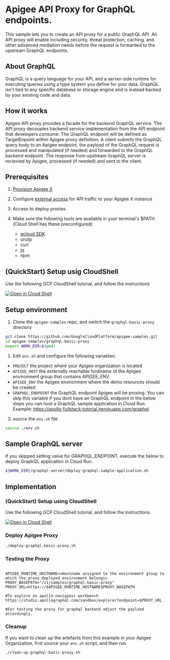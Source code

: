 # Apigee API Proxy for GraphQL endpoints.
This sample lets you to create an API proxy for a public GraphQL API. An API proxy will enable including security, threat protection, caching, and other advanced mediation needs before the request is forwarded to the upstream GraphQL endpoints.

## About GraphQL
GraphQL is a query language for your API, and a server-side runtime for executing queries using a type system you define for your data. GraphQL isn't tied to any specific database or storage engine and is instead backed by your existing code and data.

## How it works
Apigee API proxy provides a facade for the backend GraphQL service. The API proxy decouples  backend service implementation from the API endpoint that developers consume. The GraphQL endpoint will be defined as TargetEnpoint within Apigee proxy definition. A client submits the GraphQL query body to an Apigee endpoint, the payload of the GraphQL request is processed and manipulated (if needed) and forwarded to the GraphQL backend endpoint. The response from  upstream GraphQL server is recievied by Apigee, processed (if needed) and sent to the client.

## Prerequisites

1. [Provision Apigee X](https://cloud.google.com/apigee/docs/api-platform/get-started/provisioning-intro)

2. Configure [external access](https://cloud.google.com/apigee/docs/api-platform/get-started/configure-routing#external-access) for API traffic to your Apigee X instance

3. Access to deploy proxies

4. Make sure the following tools are available in your terminal's $PATH (Cloud Shell has these preconfigured)
    * [gcloud SDK](https://cloud.google.com/sdk/docs/install)
    * unzip
    * curl
    * jq
    * npm

## (QuickStart) Setup usig CloudShell

Use the following GCP CloudShell tutorial, and follow the instructions

[![Open in Cloud Shell](https://gstatic.com/cloudssh/images/open-btn.png)](https://ssh.cloud.google.com/cloudshell/open?cloudshell_git_repo=https://github.com/ganadurai/apigee-samples&cloudshell_git_branch=main&cloudshell_workspace=.&cloudshell_tutorial=graphql-basic-proxy/docs/cloudshell-tutorial.md)

## Setup environment

1. Clone the `apigee-samples` repo, and switch the `graphql-basic-proxy` directory

```bash
git clone https://github.com/GoogleCloudPlatform/apigee-samples.git
cd apigee-samples/graphql-basic-proxy
export WORK_DIR=$(pwd)
```

1. Edit `env.sh` and configure the following variables:

* `PROJECT` the project where your Apigee organization is located
* `APIGEE_HOST` the externally reachable hostname of the Apigee environment group that contains APIGEE_ENV
* `APIGEE_ENV` the Apigee environment where the demo resources should be created
* `GRAPHQL_ENDPOINT` the GraphQL endpoint Apigee will be proxing. You can skip this variable if you dont have an GraphQL endpoint in the below steps you can host a GraphQL sample application in Cloud Run. Example: https://apollo-fullstack-tutorial.herokuapp.com/graphql

3. source the `env.sh` file

```bash
source ./env.sh
```

## Sample GraphQL server
If you skipped setting value for GRAPHQL_ENDPOINT, execute the below to deploy GraphQL application in Cloud Run.

``` bash
${WORK_DIR}/graphql-server/deploy-graphql-sample-application.sh 
```

## Implementation 
    
### (QuickStart) Setup using CloudShell

Use the following GCP CloudShell tutorial, and follow the instructions.

[![Open in Cloud Shell](https://gstatic.com/cloudssh/images/open-btn.png)](https://ssh.cloud.google.com/cloudshell/open?cloudshell_git_repo=https://github.com/GoogleCloudPlatform/apigee-samples&cloudshell_git_branch=main&cloudshell_workspace=.&cloudshell_tutorial=graphql-basic-proxy/docs/cloudshell-tutorial.md)

### Deploy Apigee Proxy

```bash
./deploy-graphql-basic-proxy.sh
```

### Testing the Proxy

```

APIGEE_RUNTIME_HOSTNAME=<Hostname assigned to the environment group to which the proxy deployed environment belongs>
PROXY_BASEPATH="/v1/samples/graphql-basic-proxy"
PROXY_URL=https://$APIGEE_RUNTIME_HOSTNAME$PROXY_BASEPATH

#To explore on apollo navigator workbench
https://studio.apollographql.com/sandbox/explorer?endpoint=$PROXY_URL

#For testing the proxy for graphql backend adjust the payload accordingly.

```

### Cleanup

If you want to clean up the artefacts from this example in your Apigee Organization, first source your `env.sh` script, and then run

```bash
./clean-up-graphql-basic-proxy.sh
```